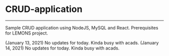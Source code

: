 # CRUD-application
------------------------------------------------------------

Sample CRUD application using NodeJS, MySQL and React. Prerequisites for LEMONS project.

(January 13, 2021)
No updates for today. Kinda busy with acads.
(January 14, 2021)
No updates for today. Kinda busy with acads.
